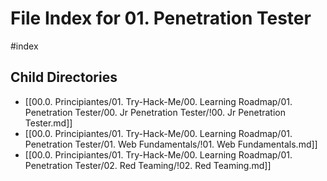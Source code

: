# File Index for 01. Penetration Tester
#index

## Child Directories

- [[00.0. Principiantes/01. Try-Hack-Me/00. Learning Roadmap/01. Penetration Tester/00. Jr Penetration Tester/!00. Jr Penetration Tester.md]]
- [[00.0. Principiantes/01. Try-Hack-Me/00. Learning Roadmap/01. Penetration Tester/01. Web Fundamentals/!01. Web Fundamentals.md]]
- [[00.0. Principiantes/01. Try-Hack-Me/00. Learning Roadmap/01. Penetration Tester/02. Red Teaming/!02. Red Teaming.md]]

